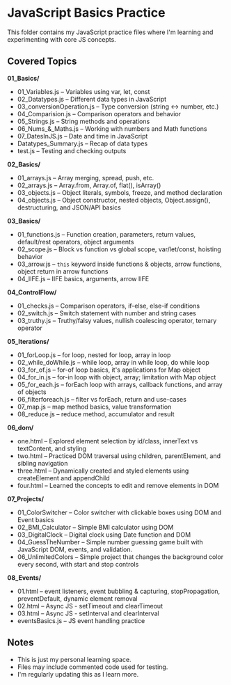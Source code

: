 # JavaScript Basics Practice

This folder contains my JavaScript practice files where I'm learning and experimenting with core JS concepts.

## Covered Topics

**01_Basics/**
- 01_Variables.js – Variables using var, let, const
- 02_Datatypes.js – Different data types in JavaScript
- 03_conversionOperation.js – Type conversion (string ↔ number, etc.)
- 04_Comparision.js – Comparison operators and behavior
- 05_Strings.js – String methods and operations
- 06_Nums_&_Maths.js – Working with numbers and Math functions
- 07_DatesInJS.js – Date and time in JavaScript
- Datatypes_Summary.js – Recap of data types
- test.js – Testing and checking outputs

**02_Basics/**
- 01_arrays.js – Array merging, spread, push, etc.
- 02_arrays.js – Array.from, Array.of, flat(), isArray()
- 03_objects.js – Object literals, symbols, freeze, and method declaration
- 04_objects.js – Object constructor, nested objects, Object.assign(), destructuring, and JSON/API basics

**03_Basics/**
- 01_functions.js – Function creation, parameters, return values, default/rest operators, object arguments
- 02_scope.js – Block vs function vs global scope, var/let/const, hoisting behavior
- 03_arrow.js – `this` keyword inside functions & objects, arrow functions, object return in arrow functions
- 04_IIFE.js – IIFE basics, arguments, arrow IIFE

**04_ControlFlow/**
- 01_checks.js – Comparison operators, if-else, else-if conditions
- 02_switch.js – Switch statement with number and string cases
- 03_truthy.js – Truthy/falsy values, nullish coalescing operator, ternary operator

**05_Iterations/**
- 01_forLoop.js – for loop, nested for loop, array in loop
- 02_while_doWhile.js – while loop, array in while loop, do while loop
- 03_for_of.js – for-of loop basics, it's applications for Map object
- 04_for_in.js – for-in loop with object, array; limitation with Map object
- 05_for_each.js – forEach loop with arrays, callback functions, and array of objects
- 06_filterforeach.js – filter vs forEach, return and use-cases  
- 07_map.js – map method basics, value transformation  
- 08_reduce.js – reduce method, accumulator and result

**06_dom/**
- one.html – Explored element selection by id/class, innerText vs textContent, and styling
- two.html – Practiced DOM traversal using children, parentElement, and sibling navigation
- three.html – Dynamically created and styled elements using createElement and appendChild
- four.html – Learned the concepts to edit and remove elements in DOM

**07_Projects/**
- 01_ColorSwitcher – Color switcher with clickable boxes using DOM and Event basics
- 02_BMI_Calculator – Simple BMI calculator using DOM
- 03_DigitalClock – Digital clock using Date function and DOM
- 04_GuessTheNumber – Simple number guessing game built with JavaScript DOM, events, and validation.
- 06_UnlimitedColors – Simple project that changes the background color every second, with start and stop controls

**08_Events/**
- 01.html – event listeners, event bubbling & capturing, stopPropagation, preventDefault, dynamic element removal
- 02.html – Async JS - setTimeout and clearTimeout
- 03.html – Async JS - setInterval and clearInterval
- eventsBasics.js – JS event handling practice

## Notes

- This is just my personal learning space.
- Files may include commented code used for testing.
- I'm regularly updating this as I learn more.
